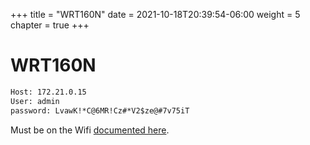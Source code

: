+++
title = "WRT160N"
date = 2021-10-18T20:39:54-06:00
weight = 5
chapter = true
+++

# WRT160N
```txt
Host: 172.21.0.15
User: admin
password: LvawK!*C@6MR!Cz#*V2$ze@#7v75iT
```
Must be on the Wifi [documented here](/router-lab/).
